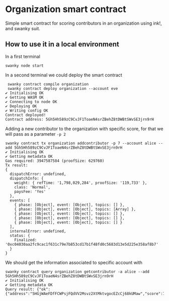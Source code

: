 # Organization smart contract

 Simple smart contract for scoring contributors in an organization using ink!, and swanky suit. 


 ## How to use it in a local environment

In a first terminal
```
swanky node start
```

In a second terminal we could deploy the smart contract
```
 swanky contract compile organization
 swanky contract deploy organization --account eve
✔ Initialising OK
✔ Getting WASM OK
✔ Connecting to node OK
✔ Deploying OK
✔ Writing config OK
Contract deployed!
Contract address: 5Gh5Hh589zC9CvJF1ToaeN4srZBehZ8tDWBtSWvSE3jrn9rH
```

Adding a new contributor to the organization with specific score, for that we will pass as a parameter `-p 2`
```
swanky contract tx organization addcontributor -p 7 --account alice --add 5Gh5Hh589zC9CvJF1ToaeN4srZBehZ8tDWBtSWvSE3jrn9rH
✔ Initialising OK
✔ Getting metadata OK
Gas required: 3947587584 (proofSize: 629760)
Tx result:
{
  dispatchError: undefined,
  dispatchInfo: {
    weight: { refTime: '1,798,029,284', proofSize: '119,733' },
    class: 'Normal',
    paysFee: 'Yes'
  },
  events: [
    { phase: [Object], event: [Object], topics: [] },
    { phase: [Object], event: [Object], topics: [Array] },
    { phase: [Object], event: [Object], topics: [] },
    { phase: [Object], event: [Object], topics: [] },
    { phase: [Object], event: [Object], topics: [] }
  ],
  internalError: undefined,
  status: {
    Finalized: '0xc04030aa2fc9cac1f631c79e7b853cd17b1f48fd0c5683d13e5d225e358af8b7'
  }
}
```

We should get the information associated to specific account with

```
swanky contract query organization getcontributor -a alice --add 5Gh5Hh589zC9CvJF1ToaeN4srZBehZ8tDWBtSWvSE3jrn9rH 
✔ Initialising OK
✔ Getting metadata OK
Query result: {"ok":{"address":"5HGjWAeFDfFCWPsjFQdVV2Msvz2XtMktvgocEZcCj68kUMaw","score":7}}
```
